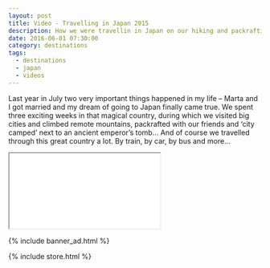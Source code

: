 ```yaml
---
layout: post
title: Video - Travelling in Japan 2015
description: How we were travellin in Japan on our hiking and packrafting trip in 2015.
date: 2016-06-01 07:30:00
category: destinations
tags:
  - destinations
  - japan
  - videos
---
```

Last year in July two very important things happened in my life – Marta and I got married and my dream of going to Japan finally came true. We spent three exciting weeks in that magical country, during which we visited big cities and climbed remote mountains, packrafted with our friends and ‘city camped’ next to an ancient emperor’s tomb… And of course we travelled through this great country a lot. By train, by car, by bus and more…

<div class="embed-responsive embed-responsive-16by9">
    <iframe class="embed-responsive-item" src="//www.youtube.com/embed/Sfyzet0-9c0"></iframe>
</div>

{% include banner_ad.html %}

{% include store.html %}
